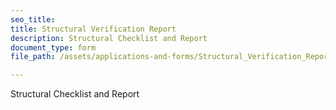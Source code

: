 ```yaml
---
seo_title: 
title: Structural Verification Report
description: Structural Checklist and Report
document_type: form
file_path: /assets/applications-and-forms/Structural_Verification_Report_citylogo.pdf

---
```

Structural Checklist and Report
